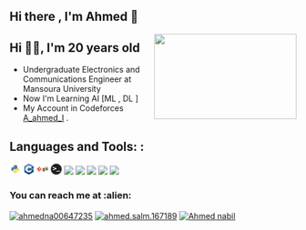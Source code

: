 ## Hi there , I'm Ahmed 👋

<img align='right' src="https://media.giphy.com/media/836HiJc7pgzy8iNXCn/giphy.gif" width="250" height="150">

## Hi 🙋‍♂️, I'm 20 years old
- Undergraduate Electronics and Communications Engineer at Mansoura University
- Now I'm Learning AI [ML , DL ]
- My Account in Codeforces [A_ahmed_I](https://codeforces.com/profile/A_ahmed_I) .

<h2>Languages and Tools: :</h2>

<code><img height="20" src="https://raw.githubusercontent.com/github/explore/80688e429a7d4ef2fca1e82350fe8e3517d3494d/topics/python/python.png"></code>
<code><img height="20" src="https://raw.githubusercontent.com/github/explore/80688e429a7d4ef2fca1e82350fe8e3517d3494d/topics/cpp/cpp.png"></code>
<code><img height="20" src="https://raw.githubusercontent.com/github/explore/80688e429a7d4ef2fca1e82350fe8e3517d3494d/topics/git/git.png"></code>
<code><img height="20" src="https://raw.githubusercontent.com/github/explore/80688e429a7d4ef2fca1e82350fe8e3517d3494d/topics/terminal/terminal.png"></code>
<code><img height="20" src="https://img.shields.io/badge/Jupyter-white?logo=Jupyter)https://img.shields.io/badge/Jupyter-white?logo=Jupyter"></code>
<code><img height="20" src="https://img.shields.io/badge/Pandas-darkred?logo=Pandas"></code>
<code><img height="20" src="https://img.shields.io/badge/-Numpy-lightgray?style=flat&logo=Numpy&logoColor=white&link=https://github.com/Quananhle/Python-AWS-TradingAI)](https://github.com/Quananhle/Python-AWS-TradingAI"></code>
<code><img height="20" src="https://img.shields.io/badge/-Matplotlib-black?style=flat&logo=Matplotlib&logoColor=white&link=https://github.com/Quananhle/Python-AWS-TradingAI)](https://github.com/Quananhle/Python-AWS-TradingAI"></code>
<code><img height="20" src="https://seaborn.pydata.org/_images/logo-mark-lightbg.svg"></code>


<h3 align="left">You can reach me at :alien:</h3>
<p align="left">
<a href="https://twitter.com/ahmedna00647235" target="blank"><img align="center" src="https://raw.githubusercontent.com/rahuldkjain/github-profile-readme-generator/master/src/images/icons/Social/twitter.svg" alt="ahmedna00647235" height="30" width="40" /></a>
<a href="https://fb.com/ahmed.salm.167189" target="blank"><img align="center" src="https://raw.githubusercontent.com/rahuldkjain/github-profile-readme-generator/master/src/images/icons/Social/facebook.svg" alt="ahmed.salm.167189" height="30" width="40" /></a>
<a href="https://www.linkedin.com/in/ahmed-nabil-4b0180263" target="blank"><img align="center" src="https://raw.githubusercontent.com/rahuldkjain/github-profile-readme-generator/master/src/images/icons/Social/linked-in-alt.svg" alt="Ahmed nabil" height="30" width="40" /></a>
